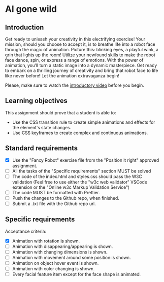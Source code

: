 # AI gone wild

## Introduction

Get ready to unleash your creativity in this electrifying exercise! Your mission, should you choose to accept it, is to breathe life into a robot face through the magic of animation. Picture this: blinking eyes, a playful wink, a grin that lights up the room! Utilize your newfound skills to make the robot face dance, spin, or express a range of emotions. With the power of animation, you'll turn a static image into a dynamic masterpiece. Get ready to embark on a thrilling journey of creativity and bring that robot face to life like never before! Let the animation extravaganza begin!

Please, make sure to watch the [introductory video](https://www.loom.com/share/07ceccb63ec741ec8c320080cd73707f?sid=799478f5-1036-48f7-b0a3-447137cb7950) before you begin.

## Learning objectives

This assignment should prove that a student is able to:

-   Use the CSS transition rule to create simple animations and effects for the element's state changes.
-   Use CSS keyframes to create complex and continuous animations.

## Standard requirements

-   [x] Use the "Fancy Robot" exercise file from the "Position it right" approved assignment.
-   [ ] All the tasks of the "Specific requirements" section MUST be solved
-   [ ] The code of the index.html and styles.css should pass the W3C validation (Feel free to use either the "w3c web validator" VSCode extension or the "Online w3c Markup Validation Service")
-   [ ] The code MUST be formatted with Prettier.
-   [ ] Push the changes to the Github repo, when finished.
-   [ ] Submit a .txt file with the Github repo url.

## Specific requirements

Acceptance criteria:

-   [x] Animation with rotation is shown.
-   [ ] Animation with disappearing/appearing is shown.
-   [ ] Animation with changing dimensions is shown.
-   [ ] Animation with movement around some position is shown.
-   [ ] Animation on object hover event is shown.
-   [ ] Animation with color changing is shown.
-   [ ] Every facial feature item except for the face shape is animated.
